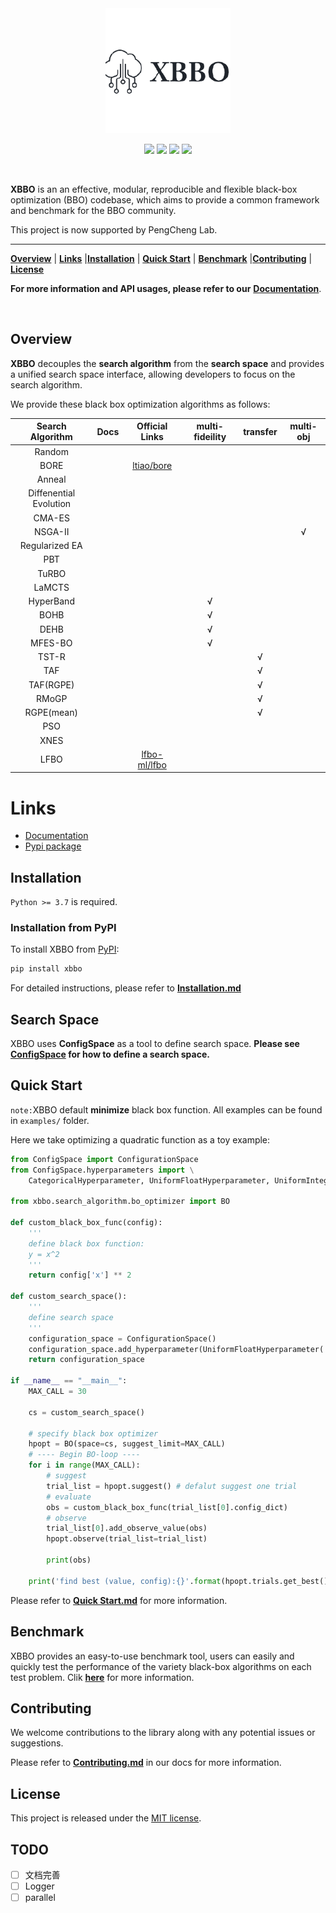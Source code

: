 <div align="center">

<img src="./docs/_static/XBBO_logo.png" width="200">

<p>
	<a href="https://img.shields.io/badge/Python-%3E%3D3.7-blue"><img src="https://img.shields.io/badge/Python-%3E%3D3.7-blue"></a>
	<a href="https://img.shields.io/badge/License-MIT-brightgreen"><img src="https://img.shields.io/badge/License-MIT-brightgreen"></a>
      <a href="https://pypi.org/project/XBBO/"><img src="https://img.shields.io/badge/PyPI-XBBO-yellowgreen.svg"></a>
  <a href="https://xbbo.readthedocs.io/en/latest/?badge=latest"><img src="https://readthedocs.org/projects/xbbo/badge/?version=latest"></a>
  <!-- <a href="https://img.shields.io/badge/Docs-latest-yellowgreen"><img src="https://img.shields.io/badge/Docs-latest-yellowgreen"></a> -->
</p>
</div>

<br>

**XBBO** is an an effective, modular, reproducible and flexible black-box optimization (BBO) codebase, which aims to provide a common framework and benchmark for the BBO community.

This project is now supported by PengCheng Lab.

---

[**Overview**](#overview) | [**Links**](#links) |[**Installation**](#installation) | [**Quick Start**](#quick-start) | [**Benchmark**](#benchmark) |[**Contributing**](#contributing) | [**License**](#license)

**For more information and API usages, please refer to our** [**Documentation**](https://xbbo.readthedocs.io).

<br>

## Overview

**XBBO** decouples the **search algorithm** from the **search space** and provides a unified search space interface, allowing developers to focus on the search algorithm.

We provide these black box optimization algorithms as follows:

|    Search Algorithm    | Docs  |                 Official Links                  | multi-fideility | transfer | multi-obj |
| :--------------------: | :---: | :---------------------------------------------: | :-------------: | :------: | :-------: |
|         Random         |       |                                                 |                 |          |           |
|          BORE          |       | [ltiao/bore](https://github.com/ltiao/bore) |                 |          |           |
|         Anneal         |       |                                                 |                 |          |           |
| Diffenential Evolution |       |                                                 |                 |          |           |
|         CMA-ES         |       |                                                 |                 |          |           |
|        NSGA-II         |       |                                                 |                 |          |     √     |
|     Regularized EA     |       |                                                 |                 |          |           |
|          PBT           |       |                                                 |                 |          |           |
|         TuRBO          |       |                                                 |                 |          |           |
|         LaMCTS         |       |                                                 |                 |          |           |
|       HyperBand        |       |                                                 |        √        |          |           |
|          BOHB          |       |                                                 |        √        |          |           |
|          DEHB          |       |                                                 |        √        |          |           |
|        MFES-BO         |       |                                                 |        √        |          |           |
|         TST-R          |       |                                                 |                 |    √     |           |
|          TAF           |       |                                                 |                 |    √     |           |
|       TAF(RGPE)        |       |                                                 |                 |    √     |           |
|         RMoGP          |       |                                                 |                 |    √     |           |
|       RGPE(mean)       |       |                                                 |                 |    √     |           |
|          PSO           |       |                                                 |                 |          |           |
|          XNES          |       |                                                 |                 |          |           |
|          LFBO          |       | [lfbo-ml/lfbo](https://github.com/lfbo-ml/lfbo) |                 |          |           |

# Links

- [Documentation](https://xbbo.readthedocs.io)
- [Pypi package](https://pypi.org/project/XBBO/)

## Installation

`Python >= 3.7` is required.

### Installation from PyPI

To install XBBO from [PyPI](https://pypi.org/project/XBBO/):

```bash
pip install xbbo
```

For detailed instructions, please refer to [**Installation.md**](./docs/Installation/Installation.md)

## Search Space

XBBO uses **ConfigSpace** as a tool to define search space. **Please see [ConfigSpace](https://automl.github.io/ConfigSpace/master/API-Doc.html) for how to define a search space.**

## Quick Start

`note:`XBBO default **minimize** black box function. All examples can be found in `examples/` folder.


Here we take optimizing a quadratic function as a toy example:

```python
from ConfigSpace import ConfigurationSpace
from ConfigSpace.hyperparameters import \
    CategoricalHyperparameter, UniformFloatHyperparameter, UniformIntegerHyperparameter

from xbbo.search_algorithm.bo_optimizer import BO

def custom_black_box_func(config):
    '''
    define black box function:
    y = x^2
    '''
    return config['x'] ** 2

def custom_search_space():
    '''
    define search space
    '''
    configuration_space = ConfigurationSpace()
    configuration_space.add_hyperparameter(UniformFloatHyperparameter('x', -10, 10, default_value=-3))
    return configuration_space

if __name__ == "__main__":
    MAX_CALL = 30

    cs = custom_search_space()

    # specify black box optimizer
    hpopt = BO(space=cs, suggest_limit=MAX_CALL)
    # ---- Begin BO-loop ----
    for i in range(MAX_CALL):
        # suggest
        trial_list = hpopt.suggest() # defalut suggest one trial
        # evaluate 
        obs = custom_black_box_func(trial_list[0].config_dict)
        # observe
        trial_list[0].add_observe_value(obs)
        hpopt.observe(trial_list=trial_list)
        
        print(obs)
    
    print('find best (value, config):{}'.format(hpopt.trials.get_best()))
```

Please refer to [**Quick Start.md**](./docs/QuickStart/QuickStart.md) for more information.

## Benchmark

XBBO provides an easy-to-use benchmark tool, users can easily and quickly test the performance of the variety black-box algorithms on each test problem. Clik [**here**](./docs/Benchmark/Benchmark.md) for more information.


## Contributing

We welcome contributions to the library along with any potential issues or suggestions.

Please refer to [**Contributing.md**](./docs/Contributing/Contributing.md) in our docs for more information.

## License

This project is released under the [MIT license](https://mit-license.org).

## TODO

- [ ] 文档完善
- [ ] Logger
- [ ] parallel
